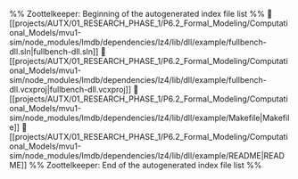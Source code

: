 %% Zoottelkeeper: Beginning of the autogenerated index file list  %%
📄 [[projects/AUTX/01_RESEARCH_PHASE_1/P6.2_Formal_Modeling/Computational_Models/mvu1-sim/node_modules/lmdb/dependencies/lz4/lib/dll/example/fullbench-dll.sln|fullbench-dll.sln]]
📄 [[projects/AUTX/01_RESEARCH_PHASE_1/P6.2_Formal_Modeling/Computational_Models/mvu1-sim/node_modules/lmdb/dependencies/lz4/lib/dll/example/fullbench-dll.vcxproj|fullbench-dll.vcxproj]]
📄 [[projects/AUTX/01_RESEARCH_PHASE_1/P6.2_Formal_Modeling/Computational_Models/mvu1-sim/node_modules/lmdb/dependencies/lz4/lib/dll/example/Makefile|Makefile]]
📄 [[projects/AUTX/01_RESEARCH_PHASE_1/P6.2_Formal_Modeling/Computational_Models/mvu1-sim/node_modules/lmdb/dependencies/lz4/lib/dll/example/README|README]]
%% Zoottelkeeper: End of the autogenerated index file list  %%
